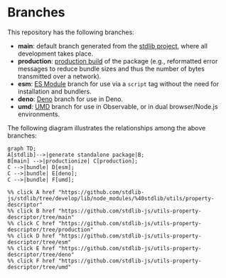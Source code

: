 <!--

@license Apache-2.0

Copyright (c) 2022 The Stdlib Authors.

Licensed under the Apache License, Version 2.0 (the "License");
you may not use this file except in compliance with the License.
You may obtain a copy of the License at

    http://www.apache.org/licenses/LICENSE-2.0

Unless required by applicable law or agreed to in writing, software
distributed under the License is distributed on an "AS IS" BASIS,
WITHOUT WARRANTIES OR CONDITIONS OF ANY KIND, either express or implied.
See the License for the specific language governing permissions and
limitations under the License.

-->

# Branches

This repository has the following branches:

-   **main**: default branch generated from the [stdlib project][stdlib-url], where all development takes place.
-   **production**: [production build][production-url] of the package (e.g., reformatted error messages to reduce bundle sizes and thus the number of bytes transmitted over a network).
-   **esm**: [ES Module][esm-url] branch for use via a `script` tag without the need for installation and bundlers.
-   **deno**: [Deno][deno-url] branch for use in Deno.
-   **umd**: [UMD][umd-url] branch for use in Observable, or in dual browser/Node.js environments.

The following diagram illustrates the relationships among the above branches:

```mermaid
graph TD;
A[stdlib]-->|generate standalone package|B;
B[main] -->|productionize| C[production];
C -->|bundle| D[esm];
C -->|bundle| E[deno];
C -->|bundle| F[umd];

%% click A href "https://github.com/stdlib-js/stdlib/tree/develop/lib/node_modules/%40stdlib/utils/property-descriptor"
%% click B href "https://github.com/stdlib-js/utils-property-descriptor/tree/main"
%% click C href "https://github.com/stdlib-js/utils-property-descriptor/tree/production"
%% click D href "https://github.com/stdlib-js/utils-property-descriptor/tree/esm"
%% click E href "https://github.com/stdlib-js/utils-property-descriptor/tree/deno"
%% click F href "https://github.com/stdlib-js/utils-property-descriptor/tree/umd"
```

[stdlib-url]: https://github.com/stdlib-js/stdlib/tree/develop/lib/node_modules/%40stdlib/utils/property-descriptor
[production-url]: https://github.com/stdlib-js/utils-property-descriptor/tree/production
[deno-url]: https://github.com/stdlib-js/utils-property-descriptor/tree/deno
[umd-url]: https://github.com/stdlib-js/utils-property-descriptor/tree/umd
[esm-url]: https://github.com/stdlib-js/utils-property-descriptor/tree/esm